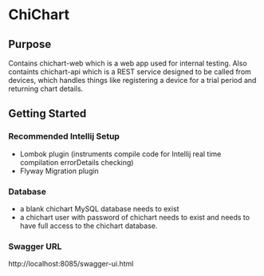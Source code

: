 # ChiChart

## Purpose
Contains chichart-web which is a web app used for internal testing.
Also containts chichart-api which is a REST service designed to be called from devices, which handles things like registering a device for a trial period and returning chart details.

## Getting Started

### Recommended Intellij Setup
+ Lombok plugin (instruments compile code for Intellij real time compilation errorDetails checking)
+ Flyway Migration plugin    

### Database
+ a blank chichart MySQL database needs to exist
+ a chichart user with password of chichart needs to exist and needs to have full access to the chichart database.

### Swagger URL
http://localhost:8085/swagger-ui.html
 